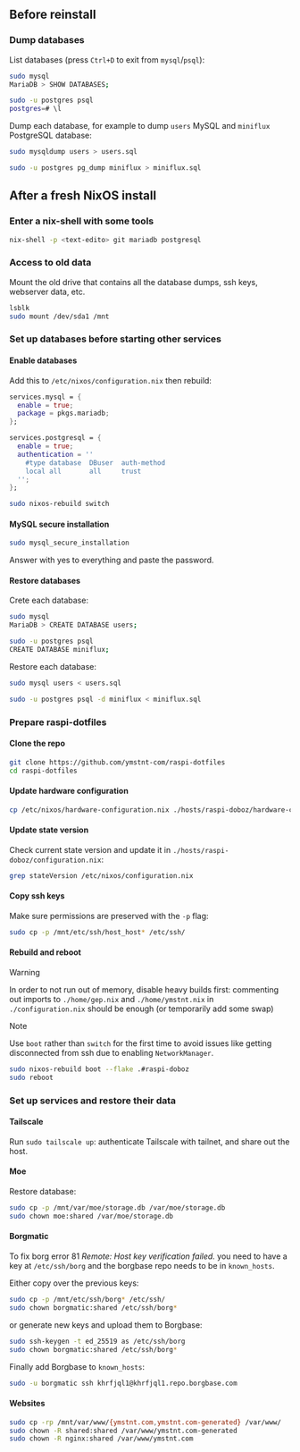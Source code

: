 ## Before reinstall

### Dump databases

List databases (press `Ctrl+D` to exit from `mysql`/`psql`):

```sh
sudo mysql
MariaDB > SHOW DATABASES;

sudo -u postgres psql
postgres=# \l
```

Dump each database, for example to dump `users` MySQL and `miniflux` PostgreSQL database:

```sh
sudo mysqldump users > users.sql

sudo -u postgres pg_dump miniflux > miniflux.sql
```

## After a fresh NixOS install

### Enter a nix-shell with some tools

```sh
nix-shell -p <text-edito> git mariadb postgresql
```

### Access to old data

Mount the old drive that contains all the database dumps, ssh keys, webserver data, etc.

```sh
lsblk
sudo mount /dev/sda1 /mnt
```

### Set up databases before starting other services

#### Enable databases

Add this to `/etc/nixos/configuration.nix` then rebuild:

```nix
services.mysql = {
  enable = true;
  package = pkgs.mariadb;
};

services.postgresql = {
  enable = true;
  authentication = ''
    #type database  DBuser  auth-method
    local all       all     trust
  '';
};
```

```sh
sudo nixos-rebuild switch
```

#### MySQL secure installation

```sh
sudo mysql_secure_installation
```

Answer with yes to everything and paste the password.

#### Restore databases

Crete each database:

```sh
sudo mysql
MariaDB > CREATE DATABASE users;

sudo -u postgres psql
CREATE DATABASE miniflux;
```

Restore each database:

```sh
sudo mysql users < users.sql

sudo -u postgres psql -d miniflux < miniflux.sql
```

### Prepare raspi-dotfiles

#### Clone the repo

```sh
git clone https://github.com/ymstnt-com/raspi-dotfiles
cd raspi-dotfiles
```

#### Update hardware configuration

```sh
cp /etc/nixos/hardware-configuration.nix ./hosts/raspi-doboz/hardware-configuration.nix
```

#### Update state version

Check current state version and update it in `./hosts/raspi-doboz/configuration.nix`:

```sh
grep stateVersion /etc/nixos/configuration.nix
```

#### Copy ssh keys

Make sure permissions are preserved with the `-p` flag:

```sh
sudo cp -p /mnt/etc/ssh/host_host* /etc/ssh/
```

#### Rebuild and reboot

> [!WARNING]
> In order to not run out of memory, disable heavy builds first: commenting out imports to `./home/gep.nix` and `./home/ymstnt.nix` in `./configuration.nix` should be enough (or temporarily add some swap)

> [!NOTE]
> Use `boot` rather than `switch` for the first time to avoid issues like getting disconnected from ssh due to enabling `NetworkManager`.

```sh
sudo nixos-rebuild boot --flake .#raspi-doboz
sudo reboot
```

### Set up services and restore their data

#### Tailscale

Run `sudo tailscale up`: authenticate Tailscale with tailnet, and share out the host.

#### Moe

Restore database:

```sh
sudo cp -p /mnt/var/moe/storage.db /var/moe/storage.db
sudo chown moe:shared /var/moe/storage.db
```

#### Borgmatic

To fix borg error 81 _Remote: Host key verification failed._ you need to have a key at `/etc/ssh/borg` and the borgbase repo needs to be in `known_hosts`.

Either copy over the previous keys:

```sh
sudo cp -p /mnt/etc/ssh/borg* /etc/ssh/
sudo chown borgmatic:shared /etc/ssh/borg*
```

or generate new keys and upload them to Borgbase:

```sh
sudo ssh-keygen -t ed_25519 as /etc/ssh/borg
sudo chown borgmatic:shared /etc/ssh/borg*
```

Finally add Borgbase to `known_hosts`:

```sh
sudo -u borgmatic ssh khrfjql1@khrfjql1.repo.borgbase.com
```

#### Websites

```sh
sudo cp -rp /mnt/var/www/{ymstnt.com,ymstnt.com-generated} /var/www/
sudo chown -R shared:shared /var/www/ymstnt.com-generated
sudo chown -R nginx:shared /var/www/ymstnt.com
```
